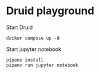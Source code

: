 # Druid playground

Start Druid
```shell
docker compose up -d
```

Start jupyter notebook
```shell
pipenv install
pipenv run jupyter notebook
```
